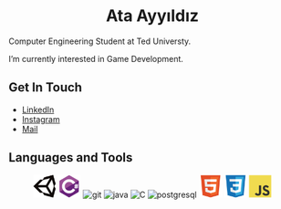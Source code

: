 <h1 align="center">
Ata Ayyıldız
</h1>

Computer Engineering Student  at Ted Universty.

I’m currently interested in Game Development.

## Get In Touch

- [LinkedIn](www.linkedin.com/in/ata-ayyildiz)
- [Instagram](https://instagram.com/Atayyildizz)
- [Mail](ata.ayyildiz@tedu.edu.tr)

## Languages and Tools
<p align="center">
<img src="https://raw.githubusercontent.com/devicons/devicon/master/icons/unity/unity-original.svg" alt="unity" width="40" height="40"/>
<img src="https://raw.githubusercontent.com/devicons/devicon/master/icons/csharp/csharp-original.svg" alt="csharp" width="40" height="40"/> 
<img src="https://www.vectorlogo.zone/logos/git-scm/git-scm-icon.svg" alt="git" width="40" height="40"/>
<img src="https://cdn.jsdelivr.net/gh/devicons/devicon/icons/java/java-original.svg" alt="java" width=40 height=40/>
<img src="https://cdn.jsdelivr.net/gh/devicons/devicon/icons/c/c-original.svg"" alt="C" width="40" height="40"/> 
<img src="https://wiki.postgresql.org/images/9/9a/PostgreSQL_logo.3colors.540x557.png" alt="postgresql" width=40 height=40/>
<img src="https://raw.githubusercontent.com/devicons/devicon/master/icons/html5/html5-original.svg" alt="html5" width="40" height="40"/> 
<img src="https://raw.githubusercontent.com/devicons/devicon/master/icons/css3/css3-original.svg" alt="css3" width="40" height="40"/>
<img src="https://raw.githubusercontent.com/devicons/devicon/master/icons/javascript/javascript-original.svg" alt="javascript" width="40" height="40"/>
</p>
